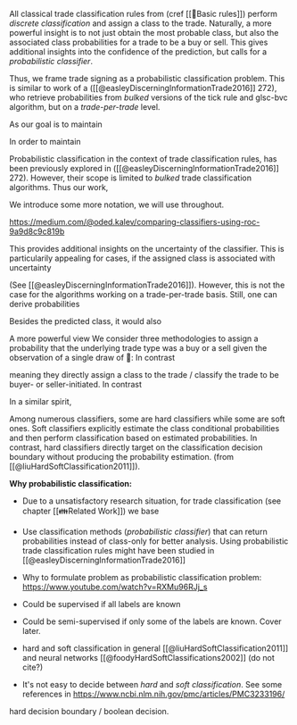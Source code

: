 All classical trade classification rules from (cref [[🔢Basic rules]]) perform *discrete classification* and assign a class to the trade. Naturally, a more powerful insight is to not just obtain the most probable class, but also the associated class probabilities for a trade to be a buy or sell. This gives additional insights into the confidence of the prediction, but calls for a *probabilistic classifier*.  

Thus, we frame trade signing as a probabilistic classification problem. This is similar to work of a ([[@easleyDiscerningInformationTrade2016]] 272), who retrieve probabilities from *bulked* versions of the tick rule and glsc-bvc algorithm, but on a *trade-per-trade* level. 

As our goal is to maintain 


In order to maintain 

Probabilistic classification in the context of trade classification rules, has been previously explored in ([[@easleyDiscerningInformationTrade2016]] 272). However, their scope is limited to *bulked* trade classification algorithms. Thus our work, 

We introduce some more notation, we will use throughout.

https://medium.com/@oded.kalev/comparing-classifiers-using-roc-9a9d8c9c819b


This provides additional insights on the uncertainty of the classifier.
This is particularily appealing for cases, if the assigned class is associated with uncertainty


(See [[@easleyDiscerningInformationTrade2016]]). However, this is not the case for the algorithms working on a trade-per-trade basis. Still, one can derive probabilities

Besides the predicted class, it would also 

A more powerful view 
We consider three methodologies to assign a probability that the underlying trade type was a buy or a sell given the observation of a single draw of :
In contrast  

meaning they directly assign a class to the trade / classify the trade to be buyer- or seller-initiated.  In contrast  

In a similar spirit,

Among numerous classifiers, some are hard classifiers while some are soft ones. Soft classifiers explicitly estimate the class conditional probabilities and then perform classification based on estimated probabilities. In contrast, hard classifiers directly target on the classification decision boundary without producing the probability estimation. (from [[@liuHardSoftClassification2011]]).



**Why probabilistic classification:**
- Due to a unsatisfactory research situation, for trade classification (see chapter [[👪Related Work]]) we base
- Use classification methods (*probabilistic classifier*) that can return probabilities instead of class-only for better analysis. Using probabilistic trade classification rules might have been studied in [[@easleyDiscerningInformationTrade2016]]
- Why to formulate problem as probabilistic classification problem: https://www.youtube.com/watch?v=RXMu96RJj_s
- Could be supervised if all labels are known
- Could be semi-supervised if only some of the labels are known. Cover later.
- hard and soft classification in general [[@liuHardSoftClassification2011]] and neural networks [[@foodyHardSoftClassifications2002]] (do not cite?)


- It's not easy to decide between *hard* and *soft classification*. See some references in https://www.ncbi.nlm.nih.gov/pmc/articles/PMC3233196/

hard decision boundary / boolean decision.










